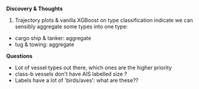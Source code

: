 **Discovery & Thoughts**

1. Trajectory plots & vanilla XGBoost on type classification indicate we can sensibly aggregate some types into one type:
* cargo ship & tanker: aggregate
* tug & towing: aggregate


**Questions**

* Lot of vessel types out there, which ones are the higher priority
* class-b vessels don't have AIS labelled size ?
* Labels have a lot of 'birds/aves': what are these??
